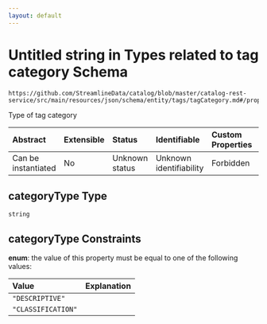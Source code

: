 ```yaml
---
layout: default
---
```


# Untitled string in Types related to tag category Schema

```text
https://github.com/StreamlineData/catalog/blob/master/catalog-rest-service/src/main/resources/json/schema/entity/tags/tagCategory.md#/properties/categoryType
```

Type of tag category

| Abstract | Extensible | Status | Identifiable | Custom Properties | Additional Properties | Access Restrictions | Defined In |
| :--- | :--- | :--- | :--- | :--- | :--- | :--- | :--- |
| Can be instantiated | No | Unknown status | Unknown identifiability | Forbidden | Allowed | none | [tagCategory.json\*](tagcategory.md) |

## categoryType Type

`string`

## categoryType Constraints

**enum**: the value of this property must be equal to one of the following values:

| Value | Explanation |
| :--- | :--- |
| `"DESCRIPTIVE"` |  |
| `"CLASSIFICATION"` |  |

